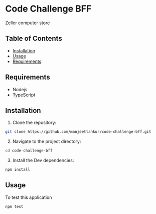 # Code Challenge BFF

Zeller computer store

## Table of Contents

- [Installation](#installation)
- [Usage](#usage)
- [Requirements](#requirements)


## Requirements

 - Nodejs
 - TypeScript

## Installation

1. Clone the repository:
  ```bash
  git clone https://github.com/manjeettahkur/code-challenge-bff.git
  ```
2. Navigate to the project directory:
  ```bash
  cd code-challenge-bff
  ```
3. Install the Dev dependencies:
  ```bash
  npm install
  ```



## Usage

To test this application 
```bash
npm test
```
